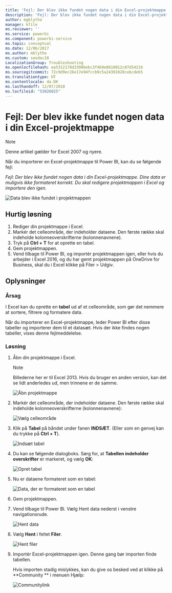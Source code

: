 ```yaml
---
title: 'Fejl: Der blev ikke fundet nogen data i din Excel-projektmappe'
description: 'Fejl: Der blev ikke fundet nogen data i din Excel-projektmappe'
author: mgblythe
manager: kfile
ms.reviewer: ''
ms.service: powerbi
ms.component: powerbi-service
ms.topic: conceptual
ms.date: 12/06/2017
ms.author: mblythe
ms.custom: seodec18
LocalizationGroup: Troubleshooting
ms.openlocfilehash: ea5312178d33986ebc3f4b9e8610012c87d54216
ms.sourcegitcommit: 72c9d9ec26e17e94fccb9c5a24301028cebcdeb5
ms.translationtype: HT
ms.contentlocale: da-DK
ms.lasthandoff: 12/07/2018
ms.locfileid: "53026025"
---
```

# <a name="error-we-couldnt-find-any-data-in-your-excel-workbook"></a>Fejl: Der blev ikke fundet nogen data i din Excel-projektmappe

>[!NOTE]
>Denne artikel gælder for Excel 2007 og nyere.

Når du importerer en Excel-projektmappe til Power BI, kan du se følgende fejl:

*Fejl: Der blev ikke fundet nogen data i din Excel-projektmappe. Dine data er muligvis ikke formateret korrekt. Du skal redigere projektmappen i Excel og importere den igen.*

![Data blev ikke fundet i projektmappen](media/service-admin-troubleshoot-excel-workbook-data/pbi_wecouldntfindanydata.png)

## <a name="quick-solution"></a>Hurtig løsning
1. Rediger din projektmappe i Excel.
2. Markér det celleområde, der indeholder dataene. Den første række skal indeholde kolonneoverskrifterne (kolonnenavnene).
3. Tryk på **Ctrl + T** for at oprette en tabel.
4. Gem projektmappen.
5. Vend tilbage til Power BI, og importér projektmappen igen, eller hvis du arbejder i Excel 2016, og du har gemt projektmappen på OneDrive for Business, skal du i Excel klikke på Filer > Udgiv.

## <a name="details"></a>Oplysninger
### <a name="cause"></a>Årsag
I Excel kan du oprette en **tabel** ud af et celleområde, som gør det nemmere at sortere, filtrere og formatere data.

Når du importerer en Excel-projektmappe, leder Power BI efter disse tabeller og importerer dem til et datasæt. Hvis der ikke findes nogen tabeller, vises denne fejlmeddelelse.

### <a name="solution"></a>Løsning
1. Åbn din projektmappe i Excel. 
    >[!NOTE]
    >Billederne her er til Excel 2013. Hvis du bruger en anden version, kan det se lidt anderledes ud, men trinnene er de samme.
    
    ![Åbn projektmappe](media/service-admin-troubleshoot-excel-workbook-data/pbi_trb_xlwksht1.png)
2. Markér det celleområde, der indeholder dataene. Den første række skal indeholde kolonneoverskrifterne (kolonnenavnene):
   
    ![Vælg celleområde](media/service-admin-troubleshoot-excel-workbook-data/pbi_trb_xlwksht2.png)
3. Klik på **Tabel** på båndet under fanen **INDSÆT**. (Eller som en genvej kan du trykke på **Ctrl + T**).
   
    ![Indsæt tabel](media/service-admin-troubleshoot-excel-workbook-data/pbi_trb_xlwksht3.png)
4. Du kan se følgende dialogboks. Sørg for, at **Tabellen indeholder overskrifter** er markeret, og vælg **OK**:
   
    ![Opret tabel](media/service-admin-troubleshoot-excel-workbook-data/pbi_trb_xlcreatetbl.png)
5. Nu er dataene formateret som en tabel:
   
    ![Data, der er formateret som en tabel](media/service-admin-troubleshoot-excel-workbook-data/pbi_trb_xltbl.png)
6. Gem projektmappen.
7. Vend tilbage til Power BI. Vælg Hent data nederst i venstre navigationsrude.
   
    ![Hent data](media/service-admin-troubleshoot-excel-workbook-data/pbi_getdata.png)
8. Vælg **Hent** i feltet **Filer**.
   
    ![Hent filer](media/service-admin-troubleshoot-excel-workbook-data/pbi_getfiles.png)
9. Importér Excel-projektmappen igen. Denne gang bør importen finde tabellen.
   
    Hvis importen stadig mislykkes, kan du give os besked ved at klikke på **Community ** i menuen Hjælp:
   
    ![Communitylink](media/service-admin-troubleshoot-excel-workbook-data/pbi_questionmenucommunity.png)
